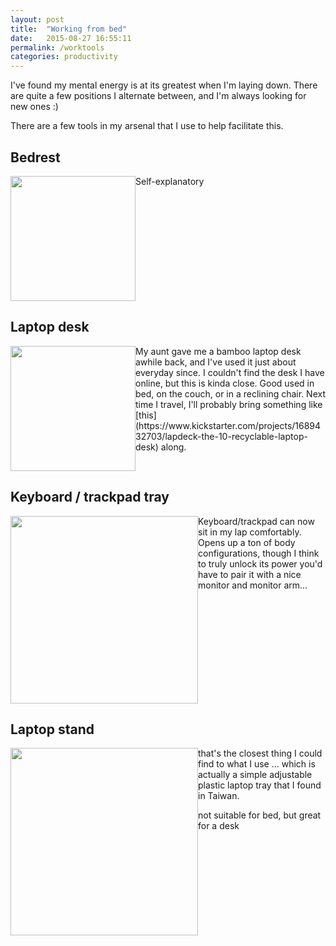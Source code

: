 ```yaml
---
layout: post
title:  "Working from bed"
date:   2015-08-27 16:55:11
permalink: /worktools
categories: productivity
---
```



I've found my mental energy is at its greatest when I'm laying down.  There are quite a few positions I alternate between, and I'm always looking for new ones :)

There are a few tools in my arsenal that I use to help facilitate this.

## Bedrest
<a style='float:left' target='_blank' href='http://www.amazon.com/Brentwood-Originals-Brushed-Twill-Bedrest/dp/B002S0NJNK/ref=sr_1_2?ie=UTF8&qid=1440707082&sr=8-2'>
  <img width='200' src='http://ecx.images-amazon.com/images/I/81Jb4QRh2CL._SL1500_.jpg' />
</a>
Self-explanatory

<div style='clear:both'></div>

## Laptop desk
<a style='float:left' target='_blank' href='http://www.amazon.com/Songmics-Portable-Desk-Foldable-Breakfast/dp/B00NFHMGDE/ref=sr_1_43?ie=UTF8&qid=1440707896&sr=8-43'>
  <img width='200' src='http://ecx.images-amazon.com/images/I/41-jjcFy0nL.jpg' />
</a>
My aunt gave me a bamboo laptop desk awhile back, and I've used it just about everyday since.  I couldn't find the desk I have online, but this is kinda close.  Good used in bed, on the couch, or in a reclining chair.  Next time I travel, I'll probably bring something like [this](https://www.kickstarter.com/projects/1689432703/lapdeck-the-10-recyclable-laptop-desk) along.

<div style='clear:both'></div>

## Keyboard / trackpad tray
<a style='float:left' target='_blank' href='http://www.amazon.com/MeshWe-Connects-Trackpad-Wireless-Keyboard/dp/B006M7IDTA/ref=sr_1_27?ie=UTF8&qid=1440708227&sr=8-27&keywords=keyboard+tray'>
  <img width='300' src='http://ecx.images-amazon.com/images/I/51%2BJxIWiY4L._SL1000_.jpg' />
</a>

Keyboard/trackpad can now sit in my lap comfortably.  Opens up a ton of body configurations, though I think to truly unlock its power you'd have to pair it with a nice monitor and monitor arm...

<div style='clear:both'></div>

## Laptop stand


<a style='float:left' target='_blank' href='http://www.amazon.com/Rolodex-82410-Laptop-Stand/dp/B000JE7CMG/ref=sr_1_3?ie=UTF8&qid=1440712866&sr=8-3&keywords=laptop+stand'>
  <img width='300' src='http://ecx.images-amazon.com/images/I/91Hb5MX1rSL._SL1500_.jpg' />
</a>
that's the closest thing I could find to what I use ... which is actually a simple adjustable plastic laptop tray that I found in Taiwan.

not suitable for bed, but great for a desk
